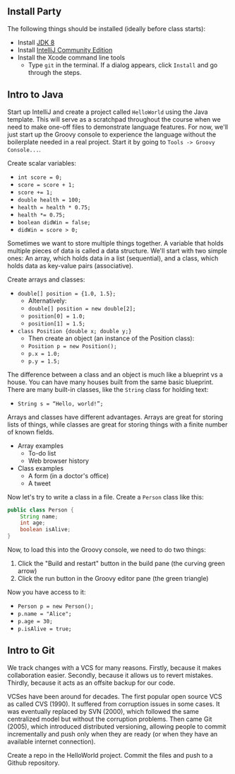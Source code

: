 ## Install Party

The following things should be installed (ideally before class starts):

* Install [JDK 8](http://www.oracle.com/technetwork/java/javase/downloads/jdk8-downloads-2133151.html)
* Install [IntelliJ Community Edition](https://www.jetbrains.com/idea/download/)
* Install the Xcode command line tools
  * Type `git` in the terminal. If a dialog appears, click `Install` and go through the steps.

## Intro to Java

Start up IntelliJ and create a project called `HelloWorld` using the Java template. This will serve as a scratchpad throughout the course when we need to make one-off files to demonstrate language features. For now, we'll just start up the Groovy console to experience the language without the boilerplate needed in a real project. Start it by going to `Tools -> Groovy Console...`.

Create scalar variables:

* `int score = 0;`
* `score = score + 1;`
* `score += 1;`
* `double health = 100;`
* `health = health * 0.75;`
* `health *= 0.75;`
* `boolean didWin = false;`
* `didWin = score > 0;`

Sometimes we want to store multiple things together. A variable that holds multiple pieces of data is called a data structure. We'll start with two simple ones: An array, which holds data in a list (sequential), and a class, which holds data as key-value pairs (associative).

Create arrays and classes:

* `double[] position = {1.0, 1.5};`
  * Alternatively:
  * `double[] position = new double[2];`
  * `position[0] = 1.0;`
  * `position[1] = 1.5;`
* `class Position {double x; double y;}`
  * Then create an object (an instance of the Position class):
  * `Position p = new Position();`
  * `p.x = 1.0;`
  * `p.y = 1.5;`

The difference between a class and an object is much like a blueprint vs a house. You can have many houses built from the same basic blueprint. There are many built-in classes, like the `String` class for holding text:

* `String s = “Hello, world!”;`

Arrays and classes have different advantages. Arrays are great for storing lists of things, while classes are great for storing things with a finite number of known fields.

* Array examples
  * To-do list
  * Web browser history
* Class examples
  * A form (in a doctor's office)
  * A tweet

Now let's try to write a class in a file. Create a `Person` class like this:

```java
public class Person {
    String name;
    int age;
    boolean isAlive;
}
```

Now, to load this into the Groovy console, we need to do two things:

1. Click the "Build and restart" button in the build pane (the curving green arrow)
2. Click the run button in the Groovy editor pane (the green triangle)

Now you have access to it:

* `Person p = new Person();`
* `p.name = "Alice";`
* `p.age = 30;`
* `p.isAlive = true;`

## Intro to Git

We track changes with a VCS for many reasons. Firstly, because it makes collaboration easier. Secondly, because it allows us to revert mistakes. Thirdly, because it acts as an offsite backup for our code.

VCSes have been around for decades. The first popular open source VCS as called CVS (1990). It suffered from corruption issues in some cases. It was eventually replaced by SVN (2000), which followed the same centralized model but without the corruption problems. Then came Git (2005), which introduced distributed versioning, allowing people to commit incrementally and push only when they are ready (or when they have an available internet connection).

Create a repo in the HelloWorld project. Commit the files and push to a Github repository.
